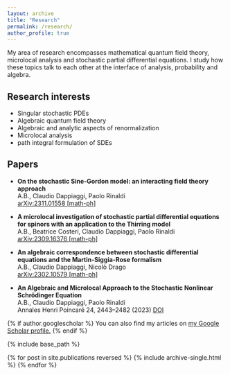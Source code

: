```yaml
---
layout: archive
title: "Research"
permalink: /research/
author_profile: true
---
```


My area of research encompasses mathematical quantum field theory, microlocal analysis and stochastic partial differential equations. I study how these topics talk to each other at the interface of analysis, probability and algebra.

## Research interests
* Singular stochastic PDEs
* Algebraic quantum field theory
* Algebraic and analytic aspects of renormalization
* Microlocal analysis
* path integral formulation of SDEs

## Papers
* **On the stochastic Sine-Gordon model: an interacting field theory approach** <br>
  A.B., Claudio Dappiaggi, Paolo Rinaldi  <br>
   	[arXiv:2311.01558 [math-ph]](https://arxiv.org/pdf/2311.01558.pdf)
  
* **A microlocal investigation of stochastic partial differential equations for spinors with an application to the Thirring model** <br>
  A.B., Beatrice Costeri, Claudio Dappiaggi, Paolo Rinaldi  <br>
   	[arXiv:2309.16376 [math-ph]](https://arxiv.org/pdf/2309.16376.pdf)

* **An algebraic correspondence between stochastic differential equations and the Martin-Siggia-Rose formalism** <br>
  A.B., Claudio Dappiaggi, Nicolò Drago  <br>
   	[arXiv:2302.10579 [math-ph]](https://arxiv.org/pdf/2302.10579.pdf)

* **An Algebraic and Microlocal Approach to the Stochastic Nonlinear Schrödinger Equation** <br>
  A.B., Claudio Dappiaggi, Paolo Rinaldi  <br>
  Annales Henri Poincaré 	24, 2443–2482 (2023) [DOI]([https://arxiv.org/pdf/2311.01558.pdf](https://doi.org/10.1007/s00023-023-01291-4))
  

{% if author.googlescholar %}
  You can also find my articles on <u><a href="{{author.googlescholar}}">my Google Scholar profile</a>.</u>
{% endif %}

{% include base_path %}

{% for post in site.publications reversed %}
  {% include archive-single.html %}
{% endfor %}
